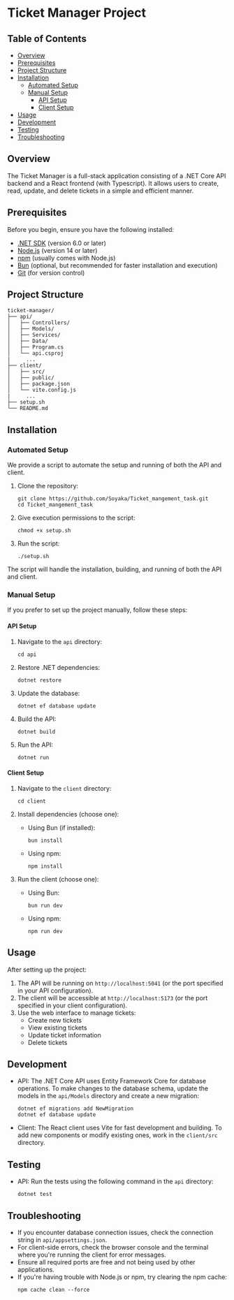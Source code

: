 # Ticket Manager Project

## Table of Contents
- [Overview](#overview)
- [Prerequisites](#prerequisites)
- [Project Structure](#project-structure)
- [Installation](#installation)
  - [Automated Setup](#automated-setup)
  - [Manual Setup](#manual-setup)
    - [API Setup](#api-setup)
    - [Client Setup](#client-setup)
- [Usage](#usage)
- [Development](#development)
- [Testing](#testing)
- [Troubleshooting](#troubleshooting)

## Overview

The Ticket Manager is a full-stack application consisting of a .NET Core API backend and a React frontend (with Typescript). It allows users to create, read, update, and delete tickets in a simple and efficient manner.

## Prerequisites

Before you begin, ensure you have the following installed:
- [.NET SDK](https://dotnet.microsoft.com/download) (version 6.0 or later)
- [Node.js](https://nodejs.org/) (version 14 or later)
- [npm](https://www.npmjs.com/) (usually comes with Node.js)
- [Bun](https://bun.sh/) (optional, but recommended for faster installation and execution)
- [Git](https://git-scm.com/) (for version control)

## Project Structure

```
ticket-manager/
├── api/
│   ├── Controllers/
│   ├── Models/
│   ├── Services/
│   ├── Data/
│   ├── Program.cs
│   └── api.csproj
|     ...
├── client/
│   ├── src/
│   ├── public/
│   ├── package.json
│   └── vite.config.js
|     ...
├── setup.sh
└── README.md
```

## Installation

### Automated Setup

We provide a script to automate the setup and running of both the API and client.

1. Clone the repository:
   ```
   git clone https://github.com/Soyaka/Ticket_mangement_task.git
   cd Ticket_mangement_task
   ```

2. Give execution permissions to the script:
   ```
   chmod +x setup.sh
   ```

3. Run the script:
   ```
   ./setup.sh
   ```

The script will handle the installation, building, and running of both the API and client.

### Manual Setup

If you prefer to set up the project manually, follow these steps:

#### API Setup

1. Navigate to the `api` directory:
   ```
   cd api
   ```

2. Restore .NET dependencies:
   ```
   dotnet restore
   ```

3. Update the database:
   ```
   dotnet ef database update
   ```

4. Build the API:
   ```
   dotnet build
   ```

5. Run the API:
   ```
   dotnet run
   ```

#### Client Setup

1. Navigate to the `client` directory:
   ```
   cd client
   ```

2. Install dependencies (choose one):
   - Using Bun (if installed):
     ```
     bun install
     ```
   - Using npm:
     ```
     npm install
     ```

3. Run the client (choose one):
   - Using Bun:
     ```
     bun run dev
     ```
   - Using npm:
     ```
     npm run dev
     ```

## Usage

After setting up the project:

1. The API will be running on `http://localhost:5041` (or the port specified in your API configuration).
2. The client will be accessible at `http://localhost:5173` (or the port specified in your client configuration).
3. Use the web interface to manage tickets:
   - Create new tickets
   - View existing tickets
   - Update ticket information
   - Delete tickets

## Development

- API: The .NET Core API uses Entity Framework Core for database operations. To make changes to the database schema, update the models in the `api/Models` directory and create a new migration:
  ```
  dotnet ef migrations add NewMigration
  dotnet ef database update
  ```

- Client: The React client uses Vite for fast development and building. To add new components or modify existing ones, work in the `client/src` directory.

## Testing

- API: Run the tests using the following command in the `api` directory:
  ```
  dotnet test
  ```


## Troubleshooting

- If you encounter database connection issues, check the connection string in `api/appsettings.json`.
- For client-side errors, check the browser console and the terminal where you're running the client for error messages.
- Ensure all required ports are free and not being used by other applications.
- If you're having trouble with Node.js or npm, try clearing the npm cache:
  ```
  npm cache clean --force
  ```
